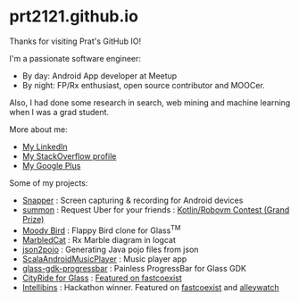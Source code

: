 prt2121.github.io
=================

Thanks for visiting Prat's GitHub IO!

I'm a passionate software engineer:

* By day: Android App developer at Meetup
* By night: FP/Rx enthusiast, open source contributor and MOOCer.

Also, I had done some research in search, web mining and machine learning when I was a grad student.

More about me:
* [My LinkedIn](https://www.linkedin.com/in/tprat)
* [My StackOverflow profile](http://stackoverflow.com/users/1104902/entryleveldev)
* [My Google Plus](google.com/+pratt2121)

Some of my projects:
* [Snapper](http://prt2121.github.io/Snapper/) : Screen capturing & recording for Android devices
* [summon](http://prt2121.github.io/summon/) : Request Uber for your friends : [Kotlin/Robovm Contest (Grand Prize)](https://robovm.com/kotlin-contest-and-the-winner-is/)
* [Moody Bird](http://prt2121.github.io/moody-bird) : Flappy Bird clone for Glass<sup>TM</sup>
* [MarbledCat](http://prt2121.github.io/MarbledCat) : Rx Marble diagram in logcat
* [json2pojo](http://prt2121.github.io/json2pojo) : Generating Java pojo files from json
* [ScalaAndroidMusicPlayer](https://github.com/illi-ichi/ScalaAndroidMusicPlayer) : Music player app
* [glass-gdk-progressbar](https://github.com/prt2121/glass-gdk-progressbar) : Painless ProgressBar for Glass GDK
* [CityRide for Glass](https://glass.google.com/u/0/glassware/8304354602258824944) : [Featured on fastcoexist](http://www.fastcoexist.com/3033432/this-app-tells-google-glass-users-where-to-dock-a-citi-bike)
* [Intellibins](http://www.intellibins.nyc/) : Hackathon winner. Featured on [fastcoexist](http://www.fastcoexist.com/3047733/this-new-app-makes-it-easier-to-recycle-everything-because-just-stop-throwing-things-out-for) and [alleywatch](http://www.alleywatch.com/2015/07/this-nyc-startup-aims-to-build-a-recycling-ecosystem-with-your-phone/)

